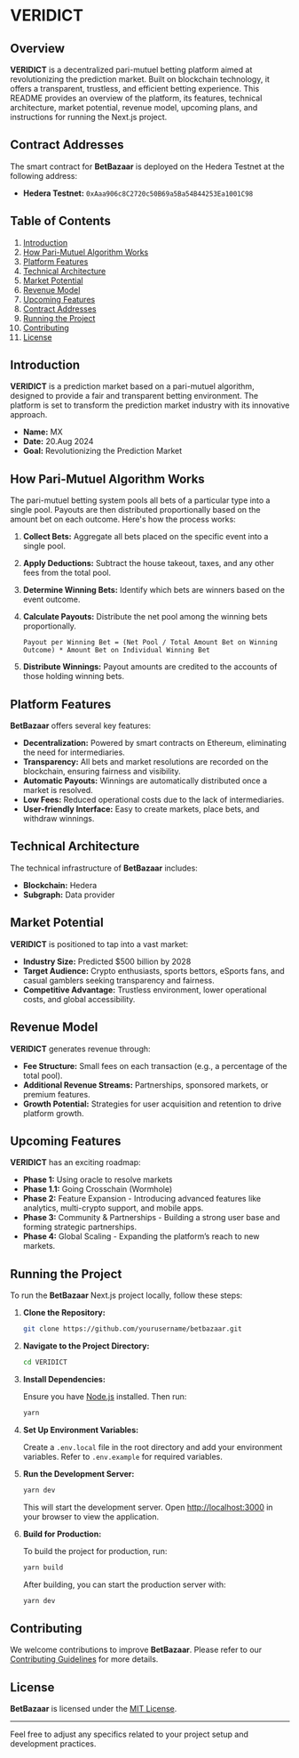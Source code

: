 # VERIDICT

## Overview

**VERIDICT** is a decentralized pari-mutuel betting platform aimed at revolutionizing the prediction market. Built on blockchain technology, it offers a transparent, trustless, and efficient betting experience. This README provides an overview of the platform, its features, technical architecture, market potential, revenue model, upcoming plans, and instructions for running the Next.js project.

## Contract Addresses

The smart contract for **BetBazaar** is deployed on the Hedera Testnet at the following address:

- **Hedera Testnet:** `0xAaa906c8C2720c50B69a5Ba54B44253Ea1001C98`

## Table of Contents

1. [Introduction](#introduction)
2. [How Pari-Mutuel Algorithm Works](#how-pari-mutuel-algorithm-works)
3. [Platform Features](#platform-features)
4. [Technical Architecture](#technical-architecture)
5. [Market Potential](#market-potential)
6. [Revenue Model](#revenue-model)
7. [Upcoming Features](#upcoming-features)
8. [Contract Addresses](#contract-addresses)
9. [Running the Project](#running-the-project)
10. [Contributing](#contributing)
11. [License](#license)

## Introduction

**VERIDICT** is a prediction market based on a pari-mutuel algorithm, designed to provide a fair and transparent betting environment. The platform is set to transform the prediction market industry with its innovative approach.

- **Name:** MX
- **Date:** 20.Aug 2024
- **Goal:** Revolutionizing the Prediction Market

## How Pari-Mutuel Algorithm Works

The pari-mutuel betting system pools all bets of a particular type into a single pool. Payouts are then distributed proportionally based on the amount bet on each outcome. Here's how the process works:

1. **Collect Bets:** Aggregate all bets placed on the specific event into a single pool.
2. **Apply Deductions:** Subtract the house takeout, taxes, and any other fees from the total pool.
3. **Determine Winning Bets:** Identify which bets are winners based on the event outcome.
4. **Calculate Payouts:** Distribute the net pool among the winning bets proportionally.

   ```
   Payout per Winning Bet = (Net Pool / Total Amount Bet on Winning Outcome) * Amount Bet on Individual Winning Bet
   ```

5. **Distribute Winnings:** Payout amounts are credited to the accounts of those holding winning bets.

## Platform Features

**BetBazaar** offers several key features:

- **Decentralization:** Powered by smart contracts on Ethereum, eliminating the need for intermediaries.
- **Transparency:** All bets and market resolutions are recorded on the blockchain, ensuring fairness and visibility.
- **Automatic Payouts:** Winnings are automatically distributed once a market is resolved.
- **Low Fees:** Reduced operational costs due to the lack of intermediaries.
- **User-friendly Interface:** Easy to create markets, place bets, and withdraw winnings.

## Technical Architecture

The technical infrastructure of **BetBazaar** includes:

- **Blockchain:** Hedera
- **Subgraph:** Data provider

## Market Potential

**VERIDICT** is positioned to tap into a vast market:

- **Industry Size:** Predicted $500 billion by 2028
- **Target Audience:** Crypto enthusiasts, sports bettors, eSports fans, and casual gamblers seeking transparency and fairness.
- **Competitive Advantage:** Trustless environment, lower operational costs, and global accessibility.

## Revenue Model

**VERIDICT** generates revenue through:

- **Fee Structure:** Small fees on each transaction (e.g., a percentage of the total pool).
- **Additional Revenue Streams:** Partnerships, sponsored markets, or premium features.
- **Growth Potential:** Strategies for user acquisition and retention to drive platform growth.

## Upcoming Features

**VERIDICT** has an exciting roadmap:

- **Phase 1:** Using oracle to resolve markets
- **Phase 1.1:** Going Crosschain (Wormhole)
- **Phase 2:** Feature Expansion - Introducing advanced features like analytics, multi-crypto support, and mobile apps.
- **Phase 3:** Community & Partnerships - Building a strong user base and forming strategic partnerships.
- **Phase 4:** Global Scaling - Expanding the platform’s reach to new markets.

## Running the Project

To run the **BetBazaar** Next.js project locally, follow these steps:

1. **Clone the Repository:**

   ```bash
   git clone https://github.com/yourusername/betbazaar.git
   ```

2. **Navigate to the Project Directory:**

   ```bash
   cd VERIDICT
   ```

3. **Install Dependencies:**

   Ensure you have [Node.js](https://nodejs.org/) installed. Then run:

   ```bash
   yarn
   ```

4. **Set Up Environment Variables:**

   Create a `.env.local` file in the root directory and add your environment variables. Refer to `.env.example` for required variables.

5. **Run the Development Server:**

   ```bash
   yarn dev
   ```

   This will start the development server. Open [http://localhost:3000](http://localhost:3000) in your browser to view the application.

6. **Build for Production:**

   To build the project for production, run:

   ```bash
   yarn build
   ```

   After building, you can start the production server with:

   ```bash
   yarn dev
   ```

## Contributing

We welcome contributions to improve **BetBazaar**. Please refer to our [Contributing Guidelines](CONTRIBUTING.md) for more details.

## License

**BetBazaar** is licensed under the [MIT License](LICENSE).

---

Feel free to adjust any specifics related to your project setup and development practices.
